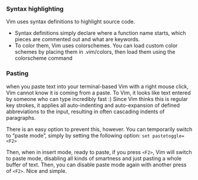 
### Syntax highlighting
Vim uses syntax definitions to highlight source code.
- Syntax definitions simply declare where a function name starts, which pieces are commented out and what are keywords.
- To color them, Vim uses colorschemes. You can load custom color schemes by placing them in .vim/colors, then load them using the colorscheme command

### Pasting
when you paste text into your terminal-based Vim with a right mouse click, Vim cannot know it is coming from a paste. To Vim, it looks like text entered by someone who can type incredibly fast :) Since Vim thinks this is regular key strokes, it applies all auto-indenting and auto-expansion of defined abbreviations to the input, resulting in often cascading indents of paragraphs.

There is an easy option to prevent this, however. You can temporarily switch to “paste mode”, simply by setting the following option:
`set pastetoggle=<F2>`

Then, when in insert mode, ready to paste, if you press `<F2>`, Vim will switch to paste mode, disabling all kinds of smartness and just pasting a whole buffer of text. Then, you can disable paste mode again with another press of `<F2>`. Nice and simple.